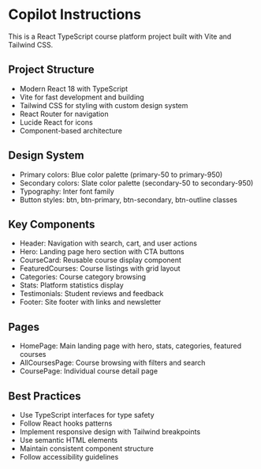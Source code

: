 # Copilot Instructions

<!-- Use this file to provide workspace-specific custom instructions to Copilot. For more details, visit https://code.visualstudio.com/docs/copilot/copilot-customization#_use-a-githubcopilotinstructionsmd-file -->

This is a React TypeScript course platform project built with Vite and Tailwind CSS. 

## Project Structure
- Modern React 18 with TypeScript
- Vite for fast development and building
- Tailwind CSS for styling with custom design system
- React Router for navigation
- Lucide React for icons
- Component-based architecture

## Design System
- Primary colors: Blue color palette (primary-50 to primary-950)
- Secondary colors: Slate color palette (secondary-50 to secondary-950)
- Typography: Inter font family
- Button styles: btn, btn-primary, btn-secondary, btn-outline classes

## Key Components
- Header: Navigation with search, cart, and user actions
- Hero: Landing page hero section with CTA buttons
- CourseCard: Reusable course display component
- FeaturedCourses: Course listings with grid layout
- Categories: Course category browsing
- Stats: Platform statistics display
- Testimonials: Student reviews and feedback
- Footer: Site footer with links and newsletter

## Pages
- HomePage: Main landing page with hero, stats, categories, featured courses
- AllCoursesPage: Course browsing with filters and search
- CoursePage: Individual course detail page

## Best Practices
- Use TypeScript interfaces for type safety
- Follow React hooks patterns
- Implement responsive design with Tailwind breakpoints
- Use semantic HTML elements
- Maintain consistent component structure
- Follow accessibility guidelines
